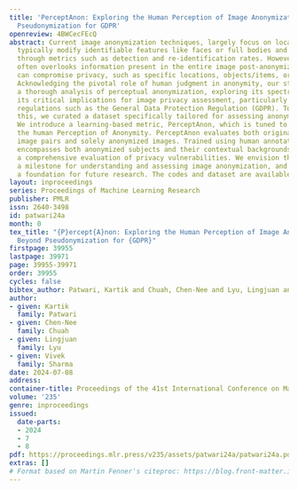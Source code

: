 ```yaml
---
title: 'PerceptAnon: Exploring the Human Perception of Image Anonymization Beyond
  Pseudonymization for GDPR'
openreview: 4BWCecFEcQ
abstract: Current image anonymization techniques, largely focus on localized pseudonymization,
  typically modify identifiable features like faces or full bodies and evaluate anonymity
  through metrics such as detection and re-identification rates. However, this approach
  often overlooks information present in the entire image post-anonymization that
  can compromise privacy, such as specific locations, objects/items, or unique attributes.
  Acknowledging the pivotal role of human judgment in anonymity, our study conducts
  a thorough analysis of perceptual anonymization, exploring its spectral nature and
  its critical implications for image privacy assessment, particularly in light of
  regulations such as the General Data Protection Regulation (GDPR). To facilitate
  this, we curated a dataset specifically tailored for assessing anonymized images.
  We introduce a learning-based metric, PerceptAnon, which is tuned to align with
  the human Perception of Anonymity. PerceptAnon evaluates both original-anonymized
  image pairs and solely anonymized images. Trained using human annotations, our metric
  encompasses both anonymized subjects and their contextual backgrounds, thus providing
  a comprehensive evaluation of privacy vulnerabilities. We envision this work as
  a milestone for understanding and assessing image anonymization, and establishing
  a foundation for future research. The codes and dataset are available in https://github.com/SonyResearch/gdpr_perceptanon.
layout: inproceedings
series: Proceedings of Machine Learning Research
publisher: PMLR
issn: 2640-3498
id: patwari24a
month: 0
tex_title: "{P}ercept{A}non: Exploring the Human Perception of Image Anonymization
  Beyond Pseudonymization for {GDPR}"
firstpage: 39955
lastpage: 39971
page: 39955-39971
order: 39955
cycles: false
bibtex_author: Patwari, Kartik and Chuah, Chen-Nee and Lyu, Lingjuan and Sharma, Vivek
author:
- given: Kartik
  family: Patwari
- given: Chen-Nee
  family: Chuah
- given: Lingjuan
  family: Lyu
- given: Vivek
  family: Sharma
date: 2024-07-08
address:
container-title: Proceedings of the 41st International Conference on Machine Learning
volume: '235'
genre: inproceedings
issued:
  date-parts:
  - 2024
  - 7
  - 8
pdf: https://proceedings.mlr.press/v235/assets/patwari24a/patwari24a.pdf
extras: []
# Format based on Martin Fenner's citeproc: https://blog.front-matter.io/posts/citeproc-yaml-for-bibliographies/
---
```

